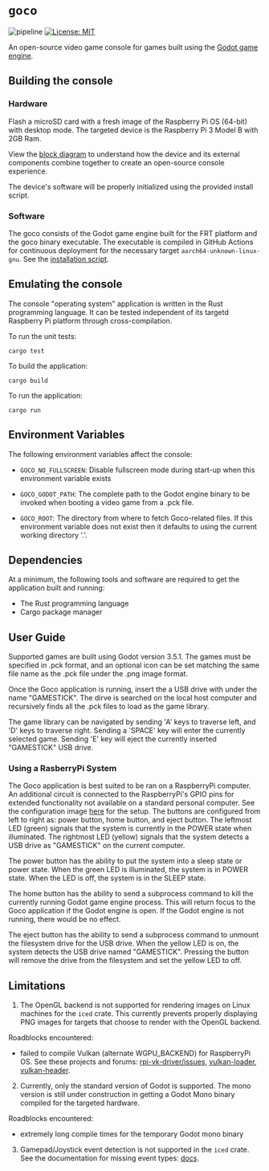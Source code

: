 # `goco`

![pipeline](https://github.com/cpe-design-2/console/actions/workflows/pipeline.yml/badge.svg) [![License: MIT](https://img.shields.io/badge/License-MIT-yellow.svg)](https://opensource.org/licenses/MIT)

An open-source video game console for games built using the [Godot game engine](https://godotengine.org).

## Building the console

### Hardware

Flash a microSD card with a fresh image of the Raspberry Pi OS (64-bit) with desktop mode. The targeted device is the Raspberry Pi 3 Model B with 2GB Ram.  

View the [block diagram](./docs/goco-bd.pdf) to understand how the device and its external components combine together to create an open-source console experience.
  
The device's software will be properly initialized using the provided install script.

### Software

The goco consists of the Godot game engine built for the FRT platform and the goco binary executable. The executable is compiled in GitHub Actions for continuous deployment for the necessary target `aarch64-unknown-linux-gnu`. See the [installation script](./install.sh).


## Emulating the console

The console "operating system" application is written in the Rust programming language. It can be tested independent of its targetd Raspberry Pi platform through cross-compilation.

To run the unit tests:
```
cargo test
```

To build the application:
```
cargo build
```

To run the application:
```
cargo run
```

## Environment Variables

The following environment variables affect the console:

- `GOCO_NO_FULLSCREEN`: Disable fullscreen mode during start-up when this environment variable exists

- `GOCO_GODOT_PATH`: The complete path to the Godot engine binary to be invoked when booting a video game from a .pck file.

-  `GOCO_ROOT`: The directory from where to fetch Goco-related files. If this environment variable does not exist then it defaults to using the current working directory '.'.

## Dependencies

At a minimum, the following tools and software are required to get the application built and running:

- The Rust programming language
- Cargo package manager

## User Guide

Supported games are built using Godot version 3.5.1. The games must be specified in .pck format, and an optional icon can be set matching the same file name as the .pck file under the .png image format.

Once the Goco application is running, insert the a USB drive with under the name "GAMESTICK". The dirve is searched on the local host computer and recursively finds all the .pck files to load as the game library.

The game library can be navigated by sending 'A' keys to traverse left, and 'D' keys to traverse right. Sending a 'SPACE' key will enter the currently selected game. Sending 'E' key will eject the currently inserted "GAMESTICK" USB drive.

### Using a RasberryPi System

The Goco application is best suited to be ran on a RaspberryPi computer. An additional circuit is connected to the RaspberryPi's GPIO pins for extended functionality not available on a standard personal computer. See the configuration image [here](./docs/RPI-CIRCUIT.png) for the setup. The buttons are configured from left to right as: power button, home button, and eject button. The leftmost LED (green) signals that the system is currently in the POWER state when illuminated. The rightmost LED (yellow) signals that the system detects a USB drive as "GAMESTICK" on the current computer.

The power button has the ability to put the system into a sleep state or power state. When the green LED is illuminated, the system is in POWER state. When the LED is off, the system is in the SLEEP state.

The home button has the ability to send a subprocess command to kill the currently running Godot game engine process. This will return focus to the Goco application if the Godot engine is open. If the Godot engine is not running, there would be no effect.

The eject button has the ability to send a subprocess command to unmount the filesystem drive for the USB drive. When the yellow LED is on, the system detects the USB drive named "GAMESTICK". Pressing the button will remove the drive from the filesystem and set the yellow LED to off.

## Limitations

1. The OpenGL backend is not supported for rendering images on Linux machines for the `iced` crate. This currently prevents properly displaying PNG images for targets that choose to render with the OpenGL backend.
 
Roadblocks encountered:
- failed to compile Vulkan (alternate WGPU_BACKEND) for RaspberryPi OS. See these projects and forums: [rpi-vk-driver/issues](https://github.com/Yours3lf/rpi-vk-driver/issues/6), [vulkan-loader](https://github.com/KhronosGroup/Vulkan-Loader), [vulkan-header](https://github.com/KhronosGroup/Vulkan-Headers/blob/main/BUILD.md).

2. Currently, only the standard version of Godot is supported. The mono version is still under construction in getting a Godot Mono binary compiled for the targeted hardware.

Roadblocks encountered:
- extremely long compile times for the temporary Godot mono binary

3. Gamepad/Joystick event detection is not supported in the `iced` crate. See the documentation for missing event types: [docs](https://docs.rs/iced/0.8.0/iced/enum.Event.html).

